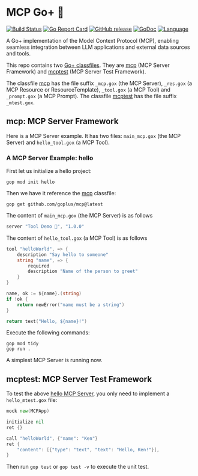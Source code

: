 MCP Go+ 🚀
=====

[![Build Status](https://github.com/goplus/mcp/actions/workflows/go.yml/badge.svg)](https://github.com/goplus/mcp/actions/workflows/go.yml)
[![Go Report Card](https://goreportcard.com/badge/github.com/goplus/mcp)](https://goreportcard.com/report/github.com/goplus/mcp)
[![GitHub release](https://img.shields.io/github/v/tag/goplus/mcp.svg?label=release)](https://github.com/goplus/mcp/releases)
[![GoDoc](https://pkg.go.dev/badge/github.com/goplus/mcp.svg)](https://pkg.go.dev/github.com/goplus/mcp)
[![Language](https://img.shields.io/badge/language-Go+-blue.svg)](https://github.com/goplus/gop)
<!--
[![Coverage Status](https://codecov.io/gh/goplus/mcp/branch/main/graph/badge.svg)](https://codecov.io/gh/goplus/mcp)
-->

A Go+ implementation of the Model Context Protocol (MCP), enabling seamless integration between LLM applications and external data sources and tools.

This repo contains two [Go+ classfiles](https://github.com/goplus/gop/blob/main/doc/classfile.md). They are [mcp](#mcp-mcp-server-framework) (MCP Server Framework) and [mcptest](#mcptest-mcp-server-test-framework) (MCP Server Test Framework).

The classfile [mcp](#mcp-mcp-server-framework) has the file suffix `_mcp.gox` (the MCP Server), `_res.gox` (a MCP Resource or ResourceTemplate), `_tool.gox` (a MCP Tool) and `_prompt.gox` (a MCP Prompt). The classfile [mcptest](#mcptest-mcp-server-test-framework) has the file suffix `_mtest.gox`.

## mcp: MCP Server Framework

Here is a MCP Server example. It has two files: `main_mcp.gox` (the MCP Server) and `hello_tool.gox` (a MCP Tool).

### A MCP Server Example: hello

First let us initialize a hello project:

```
gop mod init hello
```

Then we have it reference the [mcp](https://pkg.go.dev/github.com/goplus/mcp) classfile:

```
gop get github.com/goplus/mcp@latest
```

The content of `main_mcp.gox` (the MCP Server) is as follows

```go
server "Tool Demo 🚀", "1.0.0"
```

The content of `hello_tool.gox` (a MCP Tool) is as follows

```go
tool "helloWorld", => {
	description "Say hello to someone"
	string "name", => {
		required
		description "Name of the person to greet"
	}
}

name, ok := ${name}.(string)
if !ok {
	return newError("name must be a string")
}

return text("Hello, ${name}!")
```

Execute the following commands:

```
gop mod tidy
gop run .
```

A simplest MCP Server is running now.

## mcptest: MCP Server Test Framework

To test the above [hello MCP Server](#a-mcp-server-example-hello), you only need to implement a `hello_mtest.gox` file:

```go
mock new(MCPApp)

initialize nil
ret {}

call "helloWorld", {"name": "Ken"}
ret {
	"content": [{"type": "text", "text": "Hello, Ken!"}],
}
```

Then run `gop test` or `gop test -v` to execute the unit test.
